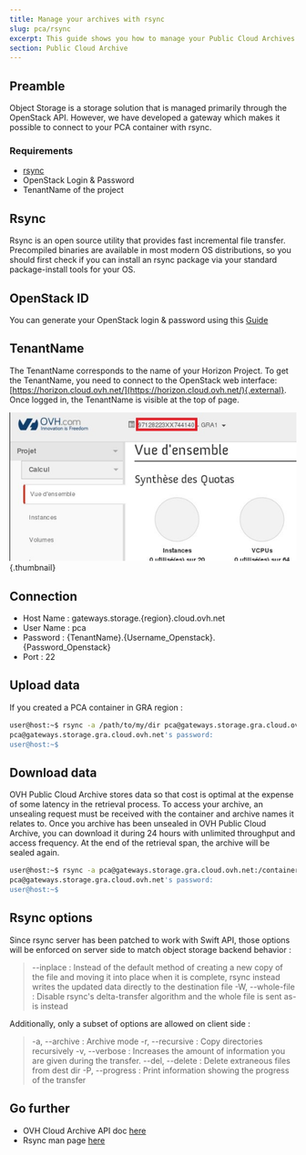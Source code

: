 ```yaml
---
title: Manage your archives with rsync
slug: pca/rsync
excerpt: This guide shows you how to manage your Public Cloud Archives.
section: Public Cloud Archive
---
```



## Preamble
Object Storage is a storage solution that is managed primarily through the OpenStack API. However, we have developed a gateway which makes it possible to connect to your PCA container with rsync.


### Requirements
- [rsync](https://rsync.samba.org/)
- OpenStack Login & Password
- TenantName of the project


## Rsync
Rsync is an open source utility that provides fast incremental file transfer.
Precompiled binaries are available in most modern OS distributions, so you should first check if you can install an rsync package via your standard package-install tools for your OS.


## OpenStack ID
You can generate your OpenStack login & password using this [Guide](https://docs.ovh.com/gb/en/public-cloud/configure_user_access_to_horizon/)


## TenantName
The TenantName corresponds to the name of your Horizon Project. To get the TenantName, you need to connect to the OpenStack web interface: [https://horizon.cloud.ovh.net/](https://horizon.cloud.ovh.net/){.external}. Once logged in, the TenantName is visible at the top of page.


![horizon](images/image1.png){.thumbnail}


## Connection
- Host Name : gateways.storage.{region}.cloud.ovh.net
- User Name : pca
- Password  : {TenantName}.{Username_Openstack}.{Password_Openstack}
- Port      : 22


## Upload data
If you created a PCA container in GRA region :

```bash
user@host:~$ rsync -a /path/to/my/dir pca@gateways.storage.gra.cloud.ovh.net:/container
pca@gateways.storage.gra.cloud.ovh.net's password:
user@host:~$
```


## Download data
OVH Public Cloud Archive stores data so that cost is optimal at the expense of some latency in the retrieval process. To access your archive, an unsealing request must be received with the container and archive names it relates to.
Once you archive has been unsealed in OVH Public Cloud Archive, you can download it during 24 hours with unlimited throughput and access frequency. At the end of the retrieval span, the archive will be sealed again.

```bash
user@host:~$ rsync -a pca@gateways.storage.gra.cloud.ovh.net:/container .
pca@gateways.storage.gra.cloud.ovh.net's password:
user@host:~$
```


## Rsync options
Since rsync server has been patched to work with Swift API, those options will be enforced on server side to match object storage backend behavior :
> --inplace : Instead of the default method of creating a new copy of the file and moving it into place when it is complete, rsync instead writes the updated data directly to the destination file
> -W, --whole-file : Disable rsync's delta-transfer algorithm and the whole file is sent as-is instead

Additionally, only a subset of options are allowed on client side :
> -a, --archive : Archive mode
> -r, --recursive : Copy directories recursively
> -v, --verbose : Increases the amount of information you are given during the transfer.
> --del, --delete : Delete extraneous files from dest dir
> -P, --progress : Print information showing the progress of the transfer


## Go further
- OVH Cloud Archive API doc [here](https://docs.ovh.com/gb/en/storage/pca/api/)
- Rsync man page [here](https://linux.die.net/man/1/rsync)
